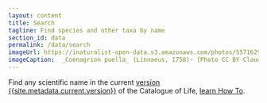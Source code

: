 ```yaml
---
layout: content
title: Search
tagline: Find species and other taxa by name
section_id: data
permalink: /data/search
imageUrl: https://inaturalist-open-data.s3.amazonaws.com/photos/557162975/large.jpg
imageCaption:  _Coenagrion puella_ (Linnaeus, 1758)- [Photo CC BY Claude Kolwelter](https://www.inaturalist.org/photos/564548888)
---
```


Find any scientific name in the current <a href="/data/metadata">version {{site.metadata.current.version}}</a> of the Catalogue of Life, [learn How To](/howto/access#search).

<div class="row" style="background: white; margin-top: 0px; margin-bottom: 0px">
  <div id="search"></div>
</div>
  <script>
    'use strict';

const e = React.createElement;

class PublicSearch extends React.Component {

    render() {
     
  
      return e(
        ColBrowser.Search,
        { catalogueKey: '{{ site.react.datasetKey }}' , pathToTaxon: '{{ site.react.pathToTaxon }}', auth: '{{ site.react.auth }}' }
      );
    }
  }

const domContainer = document.querySelector('#search');
ReactDOM.render(e(PublicSearch), domContainer);
  </script>
